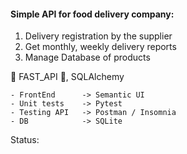 #### Simple API for food delivery company:

1. Delivery registration by the supplier
2. Get monthly, weekly delivery reports
3. Manage Database of products

:snake: FAST_API :snake:, SQLAlchemy

    - FrontEnd      -> Semantic UI
    - Unit tests    -> Pytest 
    - Testing API   -> Postman / Insomnia
    - DB            -> SQLite

Status: 






